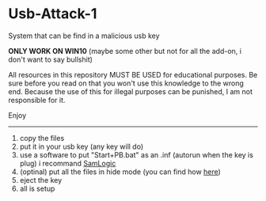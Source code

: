 # Usb-Attack-1
System that can be find in a malicious usb key

**ONLY WORK ON WIN10** (maybe some other but not for all the add-on, i don't want to say bullshit)


All resources in this repository MUST BE USED for educational purposes.
Be sure before you read on that you won't use this knowledge to the wrong end.
Because the use of this for illegal purposes can be punished, I am not responsible for it.

Enjoy

--------------------------------------------------------------------------------------------------

1) copy the files
2) put it in your usb key (any key will do)
3) use a software to put "Start+PB.bat" as an .inf (autorun when the key is plug) i recommand [SamLogic](https://www.samlogic.net/usb-autorun-creator/usb-autorun-creator.htm)
4) (optinal) put all the files in hide mode (you can find how [here](https://www.windowscentral.com/how-hide-files-and-folders-windows-10))
5) eject the key
6) all is setup
